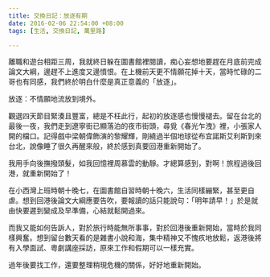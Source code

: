 ```yaml
---
title: 交換日記：放逐有期
date: 2016-02-06 22:54:00 +08:00
tags: [生活, 交換日記, 萬里路]

---
```


  
  
  
離職和遊台相距三周，我就終日躲在圖書館裡閱讀，痴心妄想地要趕在月底前完成論文大綱，邊趕不上進度又邊憤恨。在上機前天更不情願花掉十天，當時忙碌的二哥也有同感，我們終於明白什麼是真正意義的「放逐」。  
  
放逐：不情願地流放到境外。  
  
觀選四天節目緊湊且豐富，總是不枉此行，起初的放逐感也慢慢褪去。留在台北的最後一夜，我們走到遼寧街已顯落泊的夜市街頭，尋覓《春光乍洩》裡，小張家人開的檔口。記得戲中梁朝偉飾演的黎耀輝，剛繞過半個地球從布宜諾斯艾利斯到來台北，說像睡了很久再醒來般，終於感到真要回港重新開始了。  
  
我用手向後撫撥頭髮，如我回憶裡周慕雲的動靜。才總算感到，對啊！旅程過後回港，就重新開始了！  
  
在小西灣上班時朝十晚七，在圖書館自習時朝十晚六，生活同樣繃緊，甚至更自虐。想到回港後論文大綱應要告吹，要報讀的話只能說句：「明年請早！」於是就由快要遲到變成及早準備，心結就鬆開過來。  
  
而我又能如何告訴人，對於旅行時能無所事事，對於回港後重新開始，當時於我同樣興奮。想到留台數天看的是雜書小說和海，集中精神又不愧疚地放鬆，返港後將有入學面試、粵劇講座採訪，原來工作和假期可以一樣充實。  
  
過年後要找工作，還要整理稍現危機的關係，好好地重新開始。  
  
  
